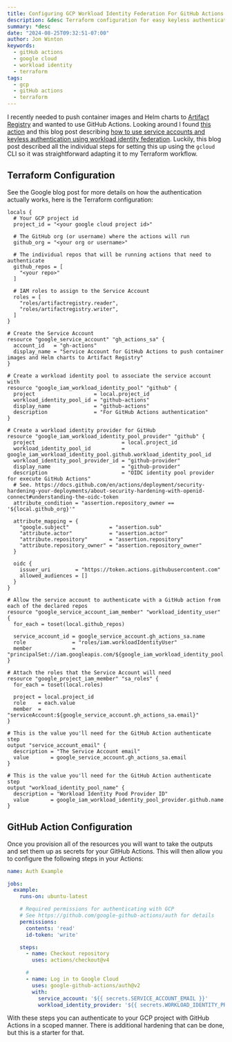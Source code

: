 ```yaml
---
title: Configuring GCP Workload Identity Federation For GitHub Actions
description: &desc Terraform configuration for easy keyless authentication to Google Cloud
summary: *desc
date: "2024-08-25T09:32:51-07:00"
author: Jon Winton
keywords:
  - gitHub actions
  - google cloud
  - workload identity
  - terraform
tags:
  - gcp
  - gitHub actions
  - terraform
---
```


I recently needed to push container images and Helm charts to [Artifact Registry](https://cloud.google.com/artifact-registry) and wanted to use GitHub Actions. Looking around I found [this action](https://github.com/marketplace/actions/authenticate-to-google-cloud) and this blog post describing [how to use service accounts and keyless authentication using workload identity federation](https://cloud.google.com/blog/products/identity-security/enabling-keyless-authentication-from-github-actions). Luckily, this blog post described all the individual steps for setting this up using the `gcloud` CLI so it was straightforward adapting it to my Terraform workflow.

## Terraform Configuration

See the Google blog post for more details on how the authentication actually works, here is the Terraform configuration:

```hcl
locals {
  # Your GCP project id
  project_id = "<your google cloud project id>"

  # The GitHub org (or username) where the actions will run
  github_org = "<your org or username>"

  # The individual repos that will be running actions that need to authenticate
  github_repos = [
    "<your repo>"
  ]

  # IAM roles to assign to the Service Account
  roles = [
    "roles/artifactregistry.reader",
    "roles/artifactregistry.writer",
  ]
}

# Create the Service Account
resource "google_service_account" "gh_actions_sa" {
  account_id   = "gh-actions"
  display_name = "Service Account for GitHub Actions to push container images and Helm charts to Artifact Registry"
}

# Create a workload identity pool to associate the service account with
resource "google_iam_workload_identity_pool" "github" {
  project                   = local.project_id
  workload_identity_pool_id = "github-actions"
  display_name              = "github-actions"
  description               = "For GitHub Actions authentication"
}

# Create a workload identity provider for GitHub
resource "google_iam_workload_identity_pool_provider" "github" {
  project                            = local.project_id
  workload_identity_pool_id          = google_iam_workload_identity_pool.github.workload_identity_pool_id
  workload_identity_pool_provider_id = "github-provider"
  display_name                       = "github-provider"
  description                        = "OIDC identity pool provider for execute GitHub Actions"
  # See. https://docs.github.com/en/actions/deployment/security-hardening-your-deployments/about-security-hardening-with-openid-connect#understanding-the-oidc-token
  attribute_condition = "assertion.repository_owner == '${local.github_org}'"

  attribute_mapping = {
    "google.subject"             = "assertion.sub"
    "attribute.actor"            = "assertion.actor"
    "attribute.repository"       = "assertion.repository"
    "attribute.repository_owner" = "assertion.repository_owner"
  }

  oidc {
    issuer_uri        = "https://token.actions.githubusercontent.com"
    allowed_audiences = []
  }
}

# Allow the service account to authenticate with a GitHub action from each of the declared repos
resource "google_service_account_iam_member" "workload_identity_user" {
  for_each = toset(local.github_repos)

  service_account_id = google_service_account.gh_actions_sa.name
  role               = "roles/iam.workloadIdentityUser"
  member             = "principalSet://iam.googleapis.com/${google_iam_workload_identity_pool.github.name}/attribute.repository/${local.github_org}/${each.value}"
}

# Attach the roles that the Service Account will need
resource "google_project_iam_member" "sa_roles" {
  for_each = toset(local.roles)

  project = local.project_id
  role    = each.value
  member  = "serviceAccount:${google_service_account.gh_actions_sa.email}"
}

# This is the value you'll need for the GitHub Action authenticate step
output "service_account_email" {
  description = "The Service Account email"
  value       = google_service_account.gh_actions_sa.email
}

# This is the value you'll need for the GitHub Action authenticate step
output "workload_identity_pool_name" {
  description = "Workload Identity Pood Provider ID"
  value       = google_iam_workload_identity_pool_provider.github.name
}

```

## GitHub Action Configuration

Once you provision all of the resources you will want to take the outputs and set them up as secrets for your GitHub Actions.
This will then allow you to configure the following steps in your Actions:

```yaml
name: Auth Example

jobs:
  example:
    runs-on: ubuntu-latest

    # Required permissions for authenticating with GCP
    # See https://github.com/google-github-actions/auth for details
    permissions:
      contents: 'read'
      id-token: 'write'

    steps:
      - name: Checkout repository
        uses: actions/checkout@v4

      #
      - name: Log in to Google Cloud
        uses: google-github-actions/auth@v2
        with:
          service_account: '${{ secrets.SERVICE_ACCOUNT_EMAIL }}'
          workload_identity_provider: '${{ secrets.WORKLOAD_IDENTITY_PROVIDER }}'

```

With these steps you can authenticate to your GCP project with GitHub Actions in a scoped manner. There is additional hardening that can be done, but this is a starter for that.
